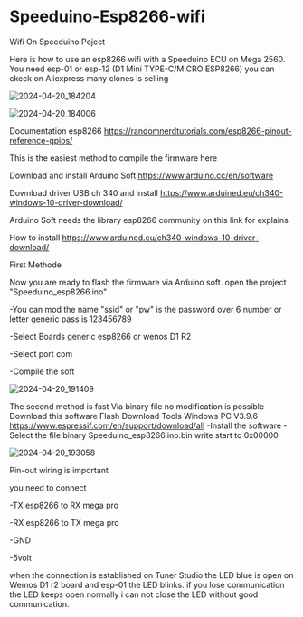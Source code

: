 # Speeduino-Esp8266-wifi
Wifi On Speeduino Poject

Here is how to use an esp8266 wifi with a Speeduino ECU on Mega 2560.
You need esp-01 or esp-12 (D1 Mini TYPE-C/MICRO ESP8266) you can ckeck on Aliexpress many clones is selling

![2024-04-20_184204](https://github.com/rikivolks/Speeduino-Esp8266-wifi/assets/65349824/440f38aa-82b9-431b-adda-a7cc072893bf)

![2024-04-20_184006](https://github.com/rikivolks/Speeduino-Esp8266-wifi/assets/65349824/7900dfe9-0e1e-4d2c-8b1d-818b82042be6)

Documentation esp8266 https://randomnerdtutorials.com/esp8266-pinout-reference-gpios/

This is the easiest method to compile the firmware here
 
 Download and install Arduino Soft https://www.arduino.cc/en/software
 
 Download driver USB ch 340 and install https://www.arduined.eu/ch340-windows-10-driver-download/

Arduino Soft needs the library esp8266 community on this link for explains 

How to install https://www.arduined.eu/ch340-windows-10-driver-download/

First Methode

Now you are ready to flash the firmware via Arduino soft.
open the project "Speeduino_esp8266.ino"

-You can mod the name "ssid" or "pw" is the password over 6 number or letter generic pass is 123456789

-Select Boards generic esp8266 or wenos D1 R2

-Select port com

-Compile the soft

![2024-04-20_191409](https://github.com/rikivolks/Speeduino-Esp8266-wifi/assets/65349824/2b320a75-25bd-46b3-9357-9a7b63cb67a3)

The second method is fast 
Via binary file no modification is possible
Download this software Flash Download Tools Windows PC	V3.9.6
https://www.espressif.com/en/support/download/all
-Install the software 
-Select the file binary Speeduino_esp8266.ino.bin write start to 0x00000

![2024-04-20_193058](https://github.com/rikivolks/Speeduino-Esp8266-wifi/assets/65349824/3a611e79-ef86-4bc5-9ff7-3c786c9506db)

Pin-out wiring is important 

you need to connect 

-TX esp8266 to RX mega pro

-RX esp8266 to TX mega pro

-GND

-5volt

when the connection is established on Tuner Studio the LED blue is open on Wemos D1 r2 board and esp-01 the LED blinks.
if you lose communication the LED keeps open normally i can not close the LED without good communication.


 


